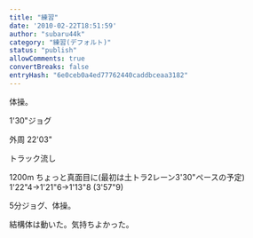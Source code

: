 ```yaml
---
title: "練習"
date: '2010-02-22T18:51:59'
author: "subaru44k"
category: "練習(デフォルト)"
status: "publish"
allowComments: true
convertBreaks: false
entryHash: "6e0ceb0a4ed77762440caddbceaa3182"
---
```

体操。

1'30"ジョグ

外周
22'03"

トラック流し

1200m ちょっと真面目に(最初は土トラ2レーン3'30"ペースの予定)
1'22"4→1'21"6→1'13"8 (3'57"9)

5分ジョグ、体操。

結構体は動いた。気持ちよかった。
